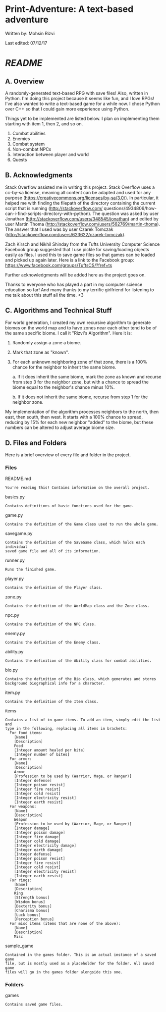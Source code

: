 # Print-Adventure: A text-based adventure
Written by:  Mohsin Rizvi

Last edited: 07/12/17

# *README*

## A. Overview

A randomly-generated text-based RPG with save files! Also, written
in Python. I'm doing this project because it seems like fun, and I love
RPGs! I've also wanted to write a text-based game for a while now.
I chose Python over C++ so that I could gain more experience using Python.

Things yet to be implemented are listed below. I plan on implementing them
starting with item 1, then 2, and so on.

  1. Combat abilities
  2. Enemies
  3. Combat system
  4. Non-combat NPCs
  5. Interaction between player and world
  6. Quests

## B. Acknowledgments

Stack Overflow assisted me in writing this project. Stack Overflow uses a
cc-by-sa license, meaning all content can be adapted and used for
any purpose (https://creativecommons.org/licenses/by-sa/3.0/).
In particular, it helped me with finding the filepath of the directory
containing the current script that is running (http://stackoverflow.com/
questions/4934806/how-can-i-find-scripts-directory-with-python). The question
was asked by user Jonathan (http://stackoverflow.com/users/348545/jonathan)
and edited by user Martin Thoma
(http://stackoverflow.com/users/562769/martin-thoma). The answer that I used
was by user Czarek Tomczak 
(http://stackoverflow.com/users/623622/czarek-tomczak).

Zach Kirsch and Nikhil Shinday from the Tufts University Computer
Science Facebook group suggested that I use pickle for saving/loading objects
easily as files. I used this to save game files so that games can be loaded
and picked up again later. Here is a link to the Facebook group:
https://www.facebook.com/groups/TuftsCS/?fref=ts

Further acknowledgments will be added here as the project goes on.

Thanks to everyone who has played a part in my computer science
education so far! And many thanks to my terrific girlfriend for
listening to me talk about this stuff all the time. <3

## C. Algorithms and Technical Stuff

For world generation, I created my own recursive algorithm to generate biomes
on the world map and to have zones near each other tend to be of the same
specific biome. I call it "Rizvi's Algorithm". Here it is:

1. Randomly assign a zone a biome.
2. Mark that zone as "known".
3. For each unknown neighboring zone of that zone, there is a 100% chance
   for the neighbor to inherit the same biome.

    a. If it does inherit the same biome, mark the zone as known and
       recurse from step 3 for the neighbor zone, but with a chance to
       spread the biome equal to the neighbor's chance minus 10%.
       
    b. If it does not inherit the same biome, recurse from step 1 for the
       neighbor zone.

My implementation of the algorithm processes neighbors to the north, then
east, then south, then west. It starts with a 100% chance to spread,
reducing by 15% for each new neighbor "added" to the biome, but these
numbers can be altered to adjust average biome size.

## D. Files and Folders

Here is a brief overview of every file and folder in the project.

  ### Files

  README.md

    You're reading this! Contains information on the overall project.

  basics.py

    Contains definitions of basic functions used for the game.

  game.py
  
    Contains the definition of the Game class used to run the whole game.

  savegame.py

    Contains the definition of the SaveGame class, which holds each individual
    saved game file and all of its information.

  runner.py

    Runs the finished game.

  player.py
  
    Contains the definition of the Player class.
    
  zone.py
  
    Contains the definition of the WorldMap class and the Zone class.
    
  npc.py
  
    Contains the definition of the NPC class.

  enemy.py

    Contains the definition of the Enemy class.
    
  ability.py
  
    Contains the definition of the Ability class for combat abilities.

  bio.py

    Contains the definition of the Bio class, which generates and stores
    background biographical info for a character.

  item.py

    Contains the definition of the Item class.

  items

    Contains a list of in-game items. To add an item, simply edit the list and
    type in the following, replacing all items in brackets:
      For food items:
        [Name]
        [Description]
        Food
        [Integer amount healed per bite]
        [Integer number of bites]
      For armor:
        [Name]
        [Description]
        Armor
        [Profession to be used by (Warrior, Mage, or Ranger)]
        [Integer defense]
        [Integer poison resist]
        [Integer fire resist]
        [Integer cold resist]
        [Integer electricity resist]
        [Integer earth resist]
      For weapons:
        [Name]
        [Description]
        Weapon
        [Profession to be used by (Warrior, Mage, or Ranger)]
        [Integer damage]
        [Integer poison damage]
        [Integer fire damage]
        [Integer cold damage]
        [Integer electricity damage]
        [Integer earth damage]
        [Integer defense]
        [Integer poison resist]
        [Integer fire resist]
        [Integer cold resist]
        [Integer electricity resist]
        [Integer earth resist]
      For rings:
        [Name]
        [Description]
        Ring
        [Strength bonus]
        [Wisdom bonus]
        [Dexterity bonus]
        [Charisma bonus]
        [Luck bonus]
        [Perception bonus]
      For misc items (items that are none of the above):
        [Name]
        [Description]
        Misc

  sample_game

    Contained in the games folder. This is an actual instance of a saved game
    file, but is mostly used as a placeholder for the folder. All saved game
    files will go in the games folder alongside this one.

  ### Folders

  games

    Contains saved game files.
